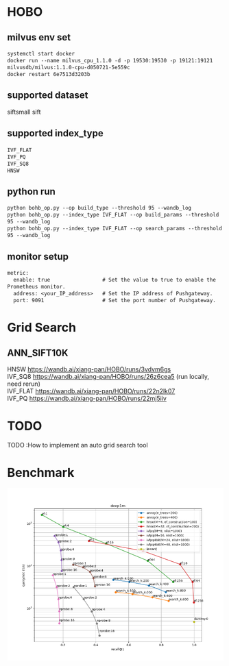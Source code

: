 <!--
 * @Author: Xiang Pan
 * @Date: 2021-07-10 00:23:34
 * @LastEditTime: 2021-08-13 21:05:04
 * @LastEditors: Xiang Pan
 * @Description: 
 * @FilePath: /HOBO/README.md
 * xiangpan@nyu.edu
-->
# HOBO

## milvus env set
```
systemctl start docker
docker run --name milvus_cpu_1.1.0 -d -p 19530:19530 -p 19121:19121 milvusdb/milvus:1.1.0-cpu-d050721-5e559c
docker restart 6e7513d3203b  
```

## supported dataset
siftsmall
sift


## supported index_type 
```
IVF_FLAT
IVF_PQ
IVF_SQ8
HNSW
```

## python run
```
python bohb_op.py --op build_type --threshold 95 --wandb_log
python bohb_op.py --index_type IVF_FLAT --op build_params --threshold 95 --wandb_log
python bohb_op.py --index_type IVF_FLAT --op search_params --threshold 95 --wandb_log
```

## monitor setup
```
metric:
  enable: true                 # Set the value to true to enable the Prometheus monitor.
  address: <your_IP_address>   # Set the IP address of Pushgateway.
  port: 9091                   # Set the port number of Pushgateway.
```


# Grid Search 
## ANN_SIFT10K
HNSW     https://wandb.ai/xiang-pan/HOBO/runs/3vdvm6gs  
IVF_SQ8  https://wandb.ai/xiang-pan/HOBO/runs/26z6cea5  (run locally, need rerun)  
IVF_FLAT https://wandb.ai/xiang-pan/HOBO/runs/22n2lk07  
IVF_PQ  https://wandb.ai/xiang-pan/HOBO/runs/22mj5iiv  

# TODO
TODO :How to implement an auto grid search tool


# Benchmark
![image](https://raw.githubusercontent.com/matsui528/annbench_leaderboard/main/result_img/2021_02_23/deep1m.png)